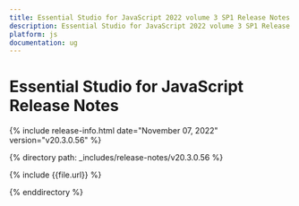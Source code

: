 ```yaml
---
title: Essential Studio for JavaScript 2022 volume 3 SP1 Release Notes  
description: Essential Studio for JavaScript 2022 volume 3 SP1 Release Notes  
platform: js
documentation: ug
---
```


# Essential Studio for JavaScript  Release Notes  

{% include release-info.html date="November 07, 2022"  version="v20.3.0.56" %} 

{% directory path: _includes/release-notes/v20.3.0.56 %}

{% include {{file.url}} %}

{% enddirectory %}
